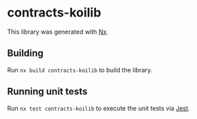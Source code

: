 # contracts-koilib

This library was generated with [Nx](https://nx.dev).

## Building

Run `nx build contracts-koilib` to build the library.

## Running unit tests

Run `nx test contracts-koilib` to execute the unit tests via [Jest](https://jestjs.io).
